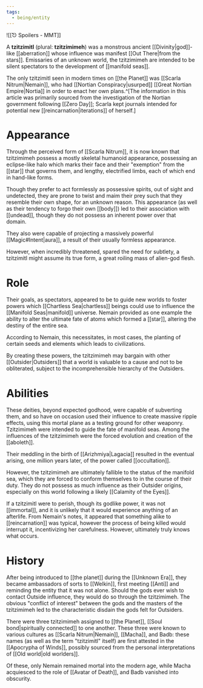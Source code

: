 ```yaml
---
tags:
  - being/entity
---
```

![[⎋ Spoilers - MMT]]


A **tzitzimitl** (plural: **tzitzimimeh**) was a monstrous ancient [[Divinity|god]]-like [[aberration]] whose influence was manifest [[Out There|from the stars]]. Emissaries of an unknown world, the tzitzimimeh are intended to be silent spectators to the development of [[manifold seas]].

The only tzitzimitl seen in modern times on [[the Planet]] was [[Scarla Nitrum|Nemain]], who had [[Nortian Conspiracy|usurped]] [[Great Nortian Empire|Nortia]] in order to enact her own plans.^[The information in this article was primarily sourced from the investigation of the Nortian government following [[Zero Day]]; Scarla kept journals intended for potential new [[reincarnation|iterations]] of herself.]

# Appearance
Through the perceived form of [[Scarla Nitrum]], it is now known that tzitzimimeh possess a mostly skeletal humanoid appearance, possessing an eclipse-like halo which marks their face and their "exemption" from the [[star]] that governs them, and lengthy, electrified limbs, each of which end in hand-like forms. 

Though they prefer to act formlessly as possessive spirits, out of sight and undetected, they are prone to twist and maim their prey such that they resemble their own shape, for an unknown reason. This appearance (as well as their tendency to forgo their own [[body]]) led to their association with [[undead]], though they do not possess an inherent power over that domain.

They also were capable of projecting a massively powerful [[Magic#Intent|aura]], a result of their usually formless appearance.

However, when incredibly threatened, spared the need for subtlety, a tzitzimitl might assume its true form, a great roiling mass of alien-god flesh.

# Role
Their goals, as spectators, appeared to be to guide new worlds to foster powers which [[Chartless Sea|chartless]] beings could use to influence the [[Manifold Seas|manifold]] universe. Nemain provided as one example the ability to alter the ultimate fate of atoms which formed a [[star]], altering the destiny of the entire sea. 

According to Nemain, this necessitates, in most cases, the planting of certain seeds and elements which leads to civilizations. 

By creating these powers, the tzitzimimeh may bargain with other [[Outsider|Outsiders]] that a world is valuable to a cause and not to be obliterated, subject to the incomprehensible hierarchy of the Outsiders.

# Abilities

These deities, beyond expected godhood, were capable of subverting them, and so have on occasion used their influence to create massive ripple effects, using this mortal plane as a testing ground for other weaponry. Tzitzimimeh were intended to guide the fate of manifold seas. Among the influences of the tzitzimimeh were the forced evolution and creation of the [[aboleth]].

Their meddling in the birth of [[Arizhmiya|Lagacia]] resulted in the eventual arising, one million years later, of the power called [[occultation]].

However, the tzitzimimeh are ultimately fallible to the status of the manifold sea, which they are forced to conform themselves to in the course of their duty. They do not possess as much influence as their Outsider origins, especially on this world following a likely [[Calamity of the Eyes]].

If a tzitzimitl were to perish, though its godlike power, it was not [[immortal]], and it is unlikely that it would experience anything of an afterlife. From Nemain's notes, it appeared that something alike to [[reincarnation]] was typical, however the process of being killed would interrupt it, incentivizing her carefulness. However, ultimately truly knows what occurs.

# History
After being introduced to [[the planet]] during the [[Unknown Era]], they became ambassadors of sorts to [[Welkin]], first meeting [[Anti]] and reminding the entity that it was not alone. Should the gods ever wish to contact Outside influence, they would do so through the tzitzimimeh. The obvious "conflict of interest" between the gods and the masters of the tzitzimimeh led to the characteristic disdain the gods felt for Outsiders.

There were three tzitzimimeh assigned to [[the Planet]], [[Soul bond|spiritually connected]] to one another. These three were known to various cultures as [[Scarla Nitrum|Nemain]], [[Macha]], and Badb: these names (as well as the term "tzitzimitl" itself) are first attested in the [[Apocrypha of Winds]], possibly sourced from the personal interpretations of [[Old world|old worlders]].

Of these, only Nemain remained mortal into the modern age, while Macha acquiesced to the role of [[Avatar of Death]], and Badb vanished into obscurity.

